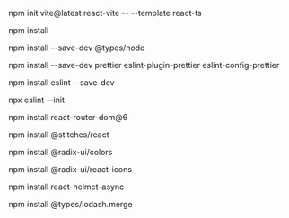 npm init vite@latest react-vite -- --template react-ts

npm install

npm install --save-dev @types/node

npm install --save-dev prettier eslint-plugin-prettier eslint-config-prettier

npm install eslint --save-dev

npx eslint --init

npm install react-router-dom@6

npm install @stitches/react

npm install @radix-ui/colors

npm install @radix-ui/react-icons

npm install react-helmet-async

npm install @types/lodash.merge
